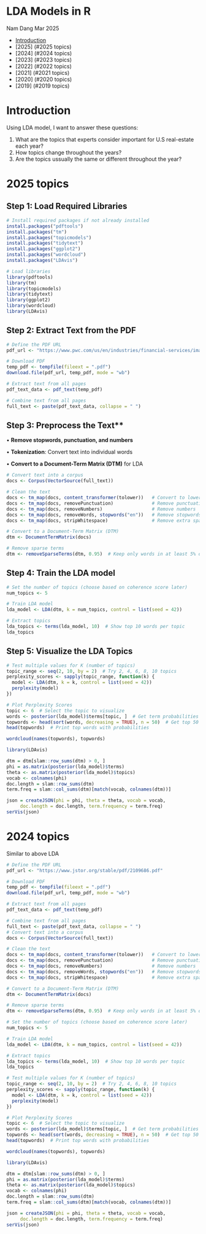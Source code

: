 LDA Models in R
================
Nam Dang
Mar 2025
  - [Introduction](#introduction)
  - [2025] (#2025 topics)
  - [2024] (#2024 topics)
  - [2023] (#2023 topics)
  - [2022] (#2022 topics)
  - [2021] (#2021 topics)
  - [2020] (#2020 topics)
  - [2019] (#2019 topics)

# Introduction
Using LDA model, I want to answer these questions:
1. What are the topics that experts consider important for U.S real-estate each year?
2. How topics change throughout the years?
3. Are the topics ussually the same or different throughout the year?

# 2025 topics
## Step 1: Load Required Libraries
```r
# Install required packages if not already installed
install.packages("pdftools")
install.packages("tm")
install.packages("topicmodels")
install.packages("tidytext")
install.packages("ggplot2")
install.packages("wordcloud")
install.packages("LDAvis")

# Load libraries
library(pdftools)
library(tm)
library(topicmodels)
library(tidytext)
library(ggplot2)
library(wordcloud)
library(LDAvis)
```
## Step 2: Extract Text from the PDF
``` r
# Define the PDF URL
pdf_url <- "https://www.pwc.com/us/en/industries/financial-services/images/pwc-etre-2025.pdf"

# Download PDF
temp_pdf <- tempfile(fileext = ".pdf")
download.file(pdf_url, temp_pdf, mode = "wb")

# Extract text from all pages
pdf_text_data <- pdf_text(temp_pdf)

# Combine text from all pages
full_text <- paste(pdf_text_data, collapse = " ")
```
## Step 3: Preprocess the Text**

• **Remove stopwords, punctuation, and numbers**

• **Tokenization**: Convert text into individual words

• **Convert to a Document-Term Matrix (DTM)** for LDA
``` r
# Convert text into a corpus
docs <- Corpus(VectorSource(full_text))

# Clean the text
docs <- tm_map(docs, content_transformer(tolower))   # Convert to lowercase
docs <- tm_map(docs, removePunctuation)              # Remove punctuation
docs <- tm_map(docs, removeNumbers)                  # Remove numbers
docs <- tm_map(docs, removeWords, stopwords("en"))   # Remove stopwords
docs <- tm_map(docs, stripWhitespace)                # Remove extra spaces

# Convert to a Document-Term Matrix (DTM)
dtm <- DocumentTermMatrix(docs)

# Remove sparse terms
dtm <- removeSparseTerms(dtm, 0.95)  # Keep only words in at least 5% of documents
```
## Step 4: Train the LDA model
```r
# Set the number of topics (choose based on coherence score later)
num_topics <- 5

# Train LDA model
lda_model <- LDA(dtm, k = num_topics, control = list(seed = 42))

# Extract topics
lda_topics <- terms(lda_model, 10)  # Show top 10 words per topic
lda_topics
```
## Step 5: Visualize the LDA Topics
``` r
# Test multiple values for K (number of topics)
topic_range <- seq(2, 10, by = 2)  # Try 2, 4, 6, 8, 10 topics
perplexity_scores <- sapply(topic_range, function(k) {
  model <- LDA(dtm, k = k, control = list(seed = 42))
  perplexity(model)
})

# Plot Perplexity Scores
topic <- 6  # Select the topic to visualize
words <- posterior(lda_model)$terms[topic, ]  # Get term probabilities for the topic
topwords <- head(sort(words, decreasing = TRUE), n = 50)  # Get top 50 words
head(topwords)  # Print top words with probabilities

wordcloud(names(topwords), topwords)

library(LDAvis)   

dtm = dtm[slam::row_sums(dtm) > 0, ]
phi = as.matrix(posterior(lda_model)$terms)
theta <- as.matrix(posterior(lda_model)$topics)
vocab <- colnames(phi)
doc.length = slam::row_sums(dtm)
term.freq = slam::col_sums(dtm)[match(vocab, colnames(dtm))]

json = createJSON(phi = phi, theta = theta, vocab = vocab,
     doc.length = doc.length, term.frequency = term.freq)
serVis(json)
```
# 2024 topics
Similar to above LDA
``` r
# Define the PDF URL
pdf_url <- "https://www.jstor.org/stable/pdf/2109686.pdf"

# Download PDF
temp_pdf <- tempfile(fileext = ".pdf")
download.file(pdf_url, temp_pdf, mode = "wb")

# Extract text from all pages
pdf_text_data <- pdf_text(temp_pdf)

# Combine text from all pages
full_text <- paste(pdf_text_data, collapse = " ")
# Convert text into a corpus
docs <- Corpus(VectorSource(full_text))

# Clean the text
docs <- tm_map(docs, content_transformer(tolower))   # Convert to lowercase
docs <- tm_map(docs, removePunctuation)              # Remove punctuation
docs <- tm_map(docs, removeNumbers)                  # Remove numbers
docs <- tm_map(docs, removeWords, stopwords("en"))   # Remove stopwords
docs <- tm_map(docs, stripWhitespace)                # Remove extra spaces

# Convert to a Document-Term Matrix (DTM)
dtm <- DocumentTermMatrix(docs)

# Remove sparse terms
dtm <- removeSparseTerms(dtm, 0.95)  # Keep only words in at least 5% of documents

# Set the number of topics (choose based on coherence score later)
num_topics <- 5

# Train LDA model
lda_model <- LDA(dtm, k = num_topics, control = list(seed = 42))

# Extract topics
lda_topics <- terms(lda_model, 10)  # Show top 10 words per topic
lda_topics

# Test multiple values for K (number of topics)
topic_range <- seq(2, 10, by = 2)  # Try 2, 4, 6, 8, 10 topics
perplexity_scores <- sapply(topic_range, function(k) {
  model <- LDA(dtm, k = k, control = list(seed = 42))
  perplexity(model)
})

# Plot Perplexity Scores
topic <- 6  # Select the topic to visualize
words <- posterior(lda_model)$terms[topic, ]  # Get term probabilities for the topic
topwords <- head(sort(words, decreasing = TRUE), n = 50)  # Get top 50 words
head(topwords)  # Print top words with probabilities

wordcloud(names(topwords), topwords)

library(LDAvis)   

dtm = dtm[slam::row_sums(dtm) > 0, ]
phi = as.matrix(posterior(lda_model)$terms)
theta <- as.matrix(posterior(lda_model)$topics)
vocab <- colnames(phi)
doc.length = slam::row_sums(dtm)
term.freq = slam::col_sums(dtm)[match(vocab, colnames(dtm))]

json = createJSON(phi = phi, theta = theta, vocab = vocab,
     doc.length = doc.length, term.frequency = term.freq)
serVis(json)
```
